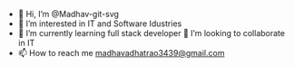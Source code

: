 - 👋 Hi, I’m @Madhav-git-svg
- 👀 I’m interested in IT and Software Idustries
- 🌱 I’m currently learning  full stack developer 💞️ I’m looking to collaborate in IT
- 📫 How to reach me madhavadhatrao3439@gmail.com

<!---
Madhav-git-svg/Madhav-git-svg is a ✨ special ✨ repository because its `README.md` (this file) appears on your GitHub profile.
You can click the Preview link to take a look at your changes.
--->
